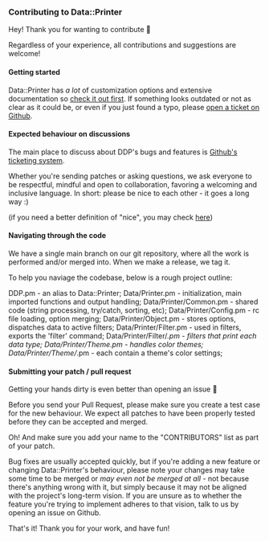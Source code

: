 ### Contributing to Data::Printer

Hey! Thank you for wanting to contribute 🎉

Regardless of your experience, all contributions and suggestions are welcome!

#### Getting started

Data::Printer has *a lot* of customization options and extensive documentation so [check it out first](). If something looks outdated or not as clear as it could be, or even if you just found a typo, please [open a ticket on Github](https://github.com/garu/Data-Printer/issues/new/choose).

#### Expected behaviour on discussions

The main place to discuss about DDP's bugs and features is [Github's ticketing system](https://github.com/garu/Data-Printer/issues).

Whether you're sending patches or asking questions, we ask everyone to be respectful, mindful and open to collaboration, favoring a welcoming and inclusive language. In short: please be nice to each other - it goes a long way :)

(if you need a better definition of "nice", you may check [here](https://github.com/stumpsyn/policies/blob/master/citizen_code_of_conduct.md))

#### Navigating through the code

We have a single main branch on our git repository, where all the work
is performed and/or merged into. When we make a release, we tag it.

To help you naviage the codebase, below is a rough project outline:

DDP.pm - an alias to Data::Printer;
Data/Printer.pm - initialization, main imported functions and output handling;
Data/Printer/Common.pm - shared code (string processing, try/catch, sorting, etc);
Data/Printer/Config.pm - rc file loading, option merging;
Data/Printer/Object.pm - stores options, dispatches data to active filters;
Data/Printer/Filter.pm - used in filters, exports the 'filter' command;
Data/Printer/Filter/*.pm - filters that print each data type;
Data/Printer/Theme.pm - handles color themes;
Data/Printer/Theme/*.pm - each contain a theme's color settings;

#### Submitting your patch / pull request

Getting your hands dirty is even better than opening an issue 🥰

Before you send your Pull Request, please make sure you create a test case for
the new behaviour. We expect all patches to have been properly tested before
they can be accepted and merged.

Oh! And make sure you add your name to the "CONTRIBUTORS" list as part of
your patch.

Bug fixes are usually accepted quickly, but if you're adding a new feature or
changing Data::Printer's behaviour, please note your changes may take some
time to be merged or *may even not be merged at all* - not because there's
anything wrong with it, but simply because it may not be aligned with the
project's long-term vision. If you are unsure as to whether the feature
you're trying to implement adheres to that vision, talk to us by opening
an issue on Github.

That's it! Thank you for your work, and have fun!
